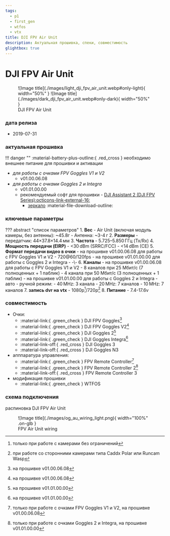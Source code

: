 ```yaml
---
tags:
  - p1
  - first_gen
  - wtfos
  - vtx
title: DJI FPV Air Unit
description: Актуальная прошивка, спеки, совместимость
glightbox: true
---
```

# DJI FPV Air Unit
<figure markdown="span">
  ![Image title](./images/light_dji_fpv_air_unit.webp#only-light){ width="50%" }
  ![Image title](./images/dark_dji_fpv_air_unit.webp#only-dark){ width="50%" }
  <figcaption>DJI FPV Air Unit</figcaption>
</figure>

### дата релиза
- 2019-07-31

### актуальная прошивка
!!! danger ""
    :material-battery-plus-outline:{ .red_cross } необходимо внешнее питание для прошивки и активации

* _для работы с очками FPV Goggles V1 и V2_
    * v01.00.06.08
* _для работы с очками Goggles 2 и Integra_
    * v01.01.00.00
    * рекомендуемый софт для прошивки - <a href="https://www.dji.com/downloads/softwares/dji-assistant-2-dji-fpv-series" target="_blank">DJI Assistant 2 (DJI FPV Series):octicons-link-external-16:</a>
        * [зеркало](https://www.djifpv.ru/knowledge_base/dji_assistant/#dji-assistant-2-dji-fpv-series) :material-file-download-outline:

### ключевые параметры
??? abstract "список параметров"
    1. **Вес**
        - Air Unit (включая модуль камеры, без антенны): ~45.8г
        - Антенна: ~3-4 г
    2. **Размеры**
        - передатчик: 44×37.8×14.4 мм
    3. **Частота**
        - 5.725–5.850 ГГц (Tx/Rx)
    4. **Мощность передачи (EIRP)**
        - <30 dBm (SRRC/FCC)
        - <14 dBm (CE)
    5. **Формат передачи видео в очки**
        - на прошивке v01.00.06.08 для работы с FPV Goggles V1 и V2
            - 720@60/120fps
        - на прошивке v01.01.00.00 для работы с Goggles 2 и Integra
            - -\\-
    6. **Каналы**
        - на прошивке v01.00.06.08 для работы с FPV Goggles V1 и V2
            - 8 каналов при 25 Мбит/с (7 полноценных + 1 паблик)
            - 4 канала при 50 Мбит/с (3 полноценных + 1 паблик)
        - на прошивке v01.01.00.00 для работы с Goggles 2 и Integra
            - авто
            - ручной режим:
                - 40 MHz: 3 канала
                - 20 MHz: 7 каналов
                - 10 MHz: 7 каналов
    7. **запись dvr на vtx**
        - 1080p[^1]/720p[^2]
    8. **Питание**
        - 7.4-17.6v

### совместимость
* Очки:
    * :material-link:{ .green_check } DJI FPV Goggles[^3]
    * :material-link:{ .green_check } DJI FPV Goggles V2[^4]
    * :material-link:{ .green_check } DJI Goggles 2[^5]
    * :material-link:{ .green_check } DJI Goggles Integra[^6]
    * :material-link-off:{ .red_cross } DJI Goggles 3
    * :material-link-off:{ .red_cross } DJI Goggles N3
* апппаратура управления:
    * :material-link:{ .green_check } FPV Remote Controller[^7] 
    * :material-link:{ .green_check } FPV Remote Controller 2[^8]
    * :material-link-off:{ .red_cross } FPV Remote Controller 3
* модификация прошивки
    * :material-link:{ .green_check } WTFOS

### схема подключения

распиновкa DJI FPV Air Unit

<figure markdown="span">
![Image title](./images/og_au_wiring_light.png){ width="100%" .on-glb }
<figcaption>FPV Air Unit wiring</figcaption>
</figure>

[^1]: только при работе с камерами без ограничений
[^2]: при работе со сторонними камерами типа Caddx Polar или Runcam Wasp
[^3]: на прошивке v01.00.06.08
[^4]: на прошивке v01.00.06.08
[^5]: на прошивке v01.01.00.00
[^6]: на прошивке v01.01.00.00
[^7]: только при работе с очками FPV Goggles V1 и V2, на прошивке v01.00.06.08
[^8]: только при работе с очками Goggles 2 и Integra, на прошивке v01.01.00.00